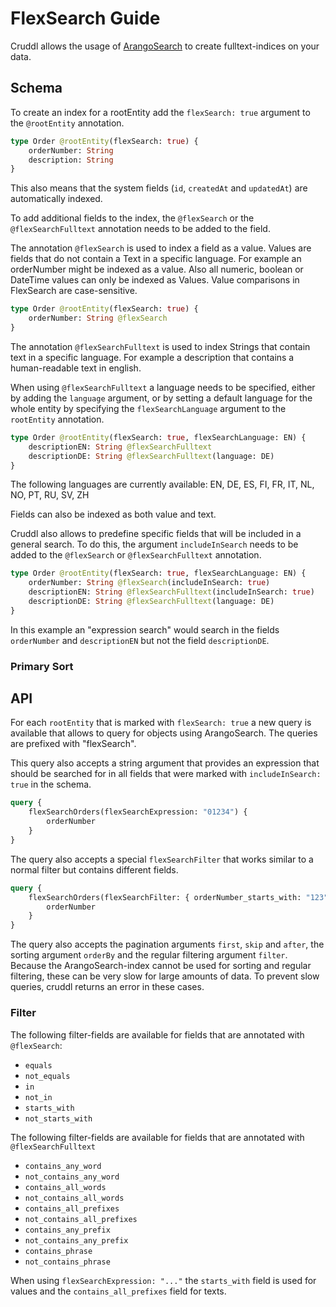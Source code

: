 # FlexSearch Guide

Cruddl allows the usage of [ArangoSearch](https://www.arangodb.com/arangodb-training-center/search/) to create fulltext-indices on your data.

## Schema

To create an index for a rootEntity add the `flexSearch: true` argument to the `@rootEntity` annotation.

```graphql
type Order @rootEntity(flexSearch: true) {
    orderNumber: String
    description: String
}
```

This also means that the system fields (`id`, `createdAt` and `updatedAt`) are automatically indexed.

To add additional fields to the index, the `@flexSearch` or the `@flexSearchFulltext` annotation needs to be added to the field.

The annotation `@flexSearch` is used to index a field as a value. Values are fields that do not contain a Text in a specific language.
For example an orderNumber might be indexed as a value. Also all numeric, boolean or DateTime values can only be indexed as Values.
Value comparisons in FlexSearch are case-sensitive.

```graphql
type Order @rootEntity(flexSearch: true) {
    orderNumber: String @flexSearch
}
```

The annotation `@flexSearchFulltext` is used to index Strings that contain text in a specific language.
For example a description that contains a human-readable text in english.

When using `@flexSearchFulltext` a language needs to be specified, either by adding the `language` argument,
or by setting a default language for the whole entity by specifying the `flexSearchLanguage` argument to the `rootEntity` annotation.

```graphql
type Order @rootEntity(flexSearch: true, flexSearchLanguage: EN) {
    descriptionEN: String @flexSearchFulltext
    descriptionDE: String @flexSearchFulltext(language: DE)
}
```

The following languages are currently available:
EN, DE, ES, FI, FR, IT, NL, NO, PT, RU, SV, ZH

Fields can also be indexed as both value and text.

Cruddl also allows to predefine specific fields that will be included in a general search.
To do this, the argument `includeInSearch` needs to be added to the `@flexSearch` or `@flexSearchFulltext` annotation.

```graphql
type Order @rootEntity(flexSearch: true, flexSearchLanguage: EN) {
    orderNumber: String @flexSearch(includeInSearch: true)
    descriptionEN: String @flexSearchFulltext(includeInSearch: true)
    descriptionDE: String @flexSearchFulltext(language: DE)
}
```

In this example an "expression search" would search in the fields `orderNumber` and `descriptionEN` but not the field `descriptionDE`.

### Primary Sort

## API

For each `rootEntity` that is marked with `flexSearch: true` a new query is available that allows to query for objects using ArangoSearch.
The queries are prefixed with "flexSearch".

This query also accepts a string argument that provides an expression that should be searched for in all fields that were marked with `includeInSearch: true` in the schema.

```graphql
query {
    flexSearchOrders(flexSearchExpression: "01234") {
        orderNumber
    }
}
```

The query also accepts a special `flexSearchFilter` that works similar to a normal filter but contains different fields.

```graphql
query {
    flexSearchOrders(flexSearchFilter: { orderNumber_starts_with: "123" }) {
        orderNumber
    }
}
```

The query also accepts the pagination arguments `first`, `skip` and `after`, the sorting argument `orderBy` and the regular filtering argument `filter`.
Because the ArangoSearch-index cannot be used for sorting and regular filtering, these can be very slow for large amounts of data. To prevent slow queries, cruddl returns an error in these cases.

### Filter

The following filter-fields are available for fields that are annotated with `@flexSearch`:

-   `equals`
-   `not_equals`
-   `in`
-   `not_in`
-   `starts_with`
-   `not_starts_with`

The following filter-fields are available for fields that are annotated with `@flexSearchFulltext`

-   `contains_any_word`
-   `not_contains_any_word`
-   `contains_all_words`
-   `not_contains_all_words`
-   `contains_all_prefixes`
-   `not_contains_all_prefixes`
-   `contains_any_prefix`
-   `not_contains_any_prefix`
-   `contains_phrase`
-   `not_contains_phrase`

When using `flexSearchExpression: "..."` the `starts_with` field is used for values and the `contains_all_prefixes` field for texts.
